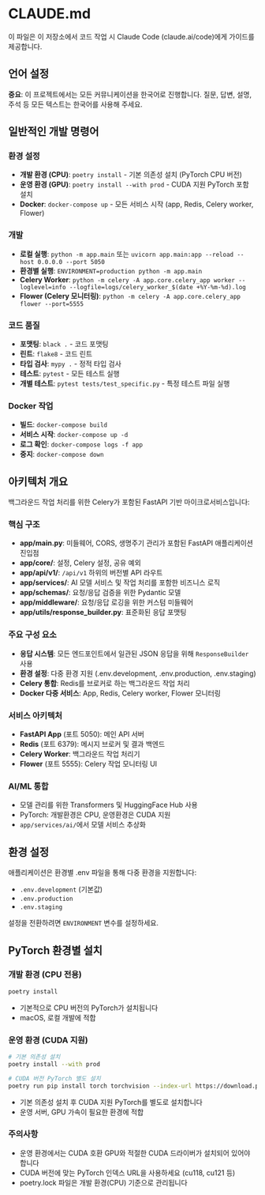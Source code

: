 # CLAUDE.md

이 파일은 이 저장소에서 코드 작업 시 Claude Code (claude.ai/code)에게 가이드를 제공합니다.

## 언어 설정
**중요**: 이 프로젝트에서는 모든 커뮤니케이션을 한국어로 진행합니다. 질문, 답변, 설명, 주석 등 모든 텍스트는 한국어를 사용해 주세요.

## 일반적인 개발 명령어

### 환경 설정
- **개발 환경 (CPU)**: `poetry install` - 기본 의존성 설치 (PyTorch CPU 버전)
- **운영 환경 (GPU)**: `poetry install --with prod` - CUDA 지원 PyTorch 포함 설치
- **Docker**: `docker-compose up` - 모든 서비스 시작 (app, Redis, Celery worker, Flower)

### 개발
- **로컬 실행**: `python -m app.main` 또는 `uvicorn app.main:app --reload --host 0.0.0.0 --port 5050`
- **환경별 실행**: `ENVIRONMENT=production python -m app.main`
- **Celery Worker**: `python -m celery -A app.core.celery_app worker --loglevel=info --logfile=logs/celery_worker_$(date +%Y-%m-%d).log`
- **Flower (Celery 모니터링)**: `python -m celery -A app.core.celery_app flower --port=5555`

### 코드 품질
- **포맷팅**: `black .` - 코드 포맷팅
- **린트**: `flake8` - 코드 린트
- **타입 검사**: `mypy .` - 정적 타입 검사
- **테스트**: `pytest` - 모든 테스트 실행
- **개별 테스트**: `pytest tests/test_specific.py` - 특정 테스트 파일 실행

### Docker 작업
- **빌드**: `docker-compose build`
- **서비스 시작**: `docker-compose up -d`
- **로그 확인**: `docker-compose logs -f app`
- **중지**: `docker-compose down`

## 아키텍처 개요

백그라운드 작업 처리를 위한 Celery가 포함된 FastAPI 기반 마이크로서비스입니다:

### 핵심 구조
- **app/main.py**: 미들웨어, CORS, 생명주기 관리가 포함된 FastAPI 애플리케이션 진입점
- **app/core/**: 설정, Celery 설정, 공유 예외
- **app/api/v1/**: `/api/v1` 하위의 버전별 API 라우트
- **app/services/**: AI 모델 서비스 및 작업 처리를 포함한 비즈니스 로직
- **app/schemas/**: 요청/응답 검증을 위한 Pydantic 모델
- **app/middleware/**: 요청/응답 로깅을 위한 커스텀 미들웨어
- **app/utils/response_builder.py**: 표준화된 응답 포맷팅

### 주요 구성 요소
- **응답 시스템**: 모든 엔드포인트에서 일관된 JSON 응답을 위해 `ResponseBuilder` 사용
- **환경 설정**: 다중 환경 지원 (.env.development, .env.production, .env.staging)
- **Celery 통합**: Redis를 브로커로 하는 백그라운드 작업 처리
- **Docker 다중 서비스**: App, Redis, Celery worker, Flower 모니터링

### 서비스 아키텍처
- **FastAPI App** (포트 5050): 메인 API 서버
- **Redis** (포트 6379): 메시지 브로커 및 결과 백엔드
- **Celery Worker**: 백그라운드 작업 처리기
- **Flower** (포트 5555): Celery 작업 모니터링 UI

### AI/ML 통합
- 모델 관리를 위한 Transformers 및 HuggingFace Hub 사용
- PyTorch: 개발환경은 CPU, 운영환경은 CUDA 지원
- `app/services/ai/`에서 모델 서비스 추상화

## 환경 설정

애플리케이션은 환경별 .env 파일을 통해 다중 환경을 지원합니다:
- `.env.development` (기본값)
- `.env.production` 
- `.env.staging`

설정을 전환하려면 `ENVIRONMENT` 변수를 설정하세요.

## PyTorch 환경별 설치

### 개발 환경 (CPU 전용)
```bash
poetry install
```
- 기본적으로 CPU 버전의 PyTorch가 설치됩니다
- macOS, 로컬 개발에 적합

### 운영 환경 (CUDA 지원)
```bash
# 기본 의존성 설치
poetry install --with prod

# CUDA 버전 PyTorch 별도 설치
poetry run pip install torch torchvision --index-url https://download.pytorch.org/whl/cu118
```
- 기본 의존성 설치 후 CUDA 지원 PyTorch를 별도로 설치합니다
- 운영 서버, GPU 가속이 필요한 환경에 적합

### 주의사항
- 운영 환경에서는 CUDA 호환 GPU와 적절한 CUDA 드라이버가 설치되어 있어야 합니다
- CUDA 버전에 맞는 PyTorch 인덱스 URL을 사용하세요 (cu118, cu121 등)
- poetry.lock 파일은 개발 환경(CPU) 기준으로 관리됩니다